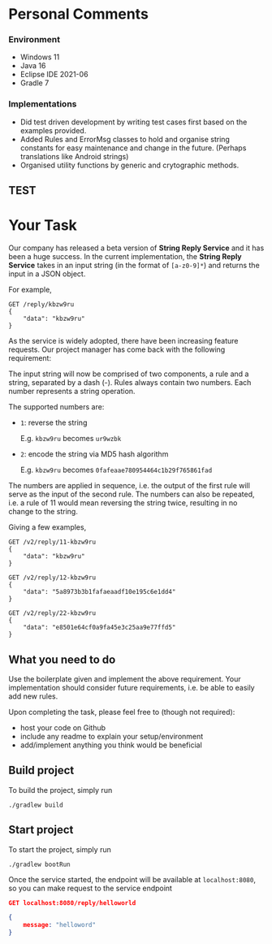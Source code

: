 # Personal Comments

### Environment
- Windows 11
- Java 16
- Eclipse IDE 2021-06
- Gradle 7

### Implementations
- Did test driven development by writing test cases first based on the examples provided.
- Added Rules and ErrorMsg classes to hold and organise string constants for easy maintenance and change in the future. (Perhaps translations like Android strings)
- Organised utility functions by generic and crytographic methods.

## TEST

# Your Task
Our company has released a beta version of **String Reply Service** and it has been a huge success.
In the current implementation, the **String Reply Service** takes in an input string (in the format of `[a-z0-9]*`)
and returns the input in a JSON object.

For example,

```
GET /reply/kbzw9ru
{
    "data": "kbzw9ru"
}
```

As the service is widely adopted, there have been increasing feature requests.
Our project manager has come back with the following requirement:

The input string will now be comprised of two components, a rule and a string, separated by a dash (-).
Rules always contain two numbers. Each number represents a string operation.

The supported numbers are:

- `1`: reverse the string

   E.g. `kbzw9ru` becomes `ur9wzbk`

- `2`: encode the string via MD5 hash algorithm

   E.g. `kbzw9ru` becomes `0fafeaae780954464c1b29f765861fad`

The numbers are applied in sequence, i.e. the output of the first rule will
serve as the input of the second rule. The numbers can also be repeated,
i.e. a rule of 11 would mean reversing the string twice, resulting in no change to the string.

Giving a few examples,

```
GET /v2/reply/11-kbzw9ru
{
    "data": "kbzw9ru"
}
```
```
GET /v2/reply/12-kbzw9ru
{
    "data": "5a8973b3b1fafaeaadf10e195c6e1dd4"
}
```
```
GET /v2/reply/22-kbzw9ru
{
    "data": "e8501e64cf0a9fa45e3c25aa9e77ffd5"
}
```

## What you need to do
Use the boilerplate given and implement the above requirement.
Your implementation should consider future requirements, i.e. be able to easily add new rules.

Upon completing the task, please feel free to (though not required):

- host your code on Github
- include any readme to explain your setup/environment
- add/implement anything you think would be beneficial

## Build project

To build the project, simply run
```
./gradlew build
```

## Start project

To start the project, simply run
```
./gradlew bootRun
```

Once the service started, the endpoint will be available at `localhost:8080`, so you can make request to the service endpoint

```json
GET localhost:8080/reply/helloworld

{
    message: "helloword"
}
```
